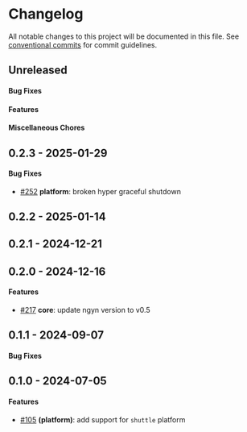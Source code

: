 # Changelog
All notable changes to this project will be documented in this file. See [conventional commits](https://www.conventionalcommits.org/) for commit guidelines.

## Unreleased
#### Bug Fixes

#### Features

#### Miscellaneous Chores

## 0.2.3 - 2025-01-29
#### Bug Fixes
- [#252](../../../../pull/252) **platform**: broken hyper graceful shutdown

## 0.2.2 - 2025-01-14

## 0.2.1 - 2024-12-21


## 0.2.0 - 2024-12-16
#### Features
- [#217](../../../../pull/217) **core**: update ngyn version to v0.5

## 0.1.1 - 2024-09-07
#### Bug Fixes


## 0.1.0 - 2024-07-05
#### Features
- [#105](../../pull/105) **(platform)**: add support for `shuttle` platform
